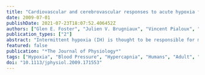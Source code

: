 ```yaml
---
title: "Cardiovascular and cerebrovascular responses to acute hypoxia following exposure to intermittent hypoxia in healthy humans"
date: 2009-07-01
publishDate: 2021-07-23T18:07:52.406452Z
authors: ["Glen E. Foster", "Julien V. Brugniaux", "Vincent Pialoux", "Cailean T. C. Duggan", "Patrick J. Hanly", "Sofia B. Ahmed", "Marc J. Poulin"]
publication_types: ["2"]
abstract: "Intermittent hypoxia (IH) is thought to be responsible for many of the long-term cardiovascular consequences associated with obstructive sleep apnoea (OSA). Experimental human models of IH can aid in investigating the pathophysiology of these cardiovascular complications. The purpose of this study was to determine the effects of IH on the cardiovascular and cerebrovascular response to acute hypoxia and hypercapnia in an experimental human model that simulates the hypoxaemia experienced by OSA patients. We exposed 10 healthy, male subjects to IH for 4 consecutive days. The IH profile involved 2 min of hypoxia (nadir = 45.0 mmHg) alternating with 2 min of normoxia (peak = 88.0 mmHg) for 6 h. The cerebral blood flow response and the pressor responses to hypoxia and hypercapnia were assessed after 2 days of sham exposure, after each day of IH, and 4 days following the discontinuation of IH. Nitric oxide derivatives were measured at baseline and following the last exposure to IH. After 4 days of IH, mean arterial pressure increased by 4 mmHg (P textless 0.01), nitric oxide derivatives were reduced by 55% (P textless 0.05), the pressor response to acute hypoxia increased (P textless 0.01), and the cerebral vascular resistance response to hypoxia increased (P textless 0.01). IH alters blood pressure and cerebrovascular regulation, which is likely to contribute to the pathogenesis of cardiovascular and cerebrovascular disease in patients with OSA."
featured: false
publication: "*The Journal of Physiology*"
tags: ["Hypoxia", "Blood Pressure", "Hypercapnia", "Humans", "Adult", "Male", "Cardiovascular Diseases", "Sleep Apnea", "Obstructive", "Cerebrovascular Circulation", "Young Adult", "Cerebrovascular Disorders", "Models", "Biological", "Time Factors", "Vascular Resistance", "Acute Disease", "Cardiovascular System"]
doi: "10.1113/jphysiol.2009.171553"
---
```


